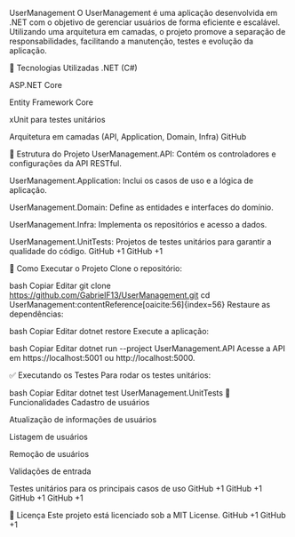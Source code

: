 UserManagement
O UserManagement é uma aplicação desenvolvida em .NET com o objetivo de gerenciar usuários de forma eficiente e escalável. Utilizando uma arquitetura em camadas, o projeto promove a separação de responsabilidades, facilitando a manutenção, testes e evolução da aplicação.

🔧 Tecnologias Utilizadas
.NET (C#)

ASP.NET Core

Entity Framework Core

xUnit para testes unitários

Arquitetura em camadas (API, Application, Domain, Infra)
GitHub

📁 Estrutura do Projeto
UserManagement.API: Contém os controladores e configurações da API RESTful.

UserManagement.Application: Inclui os casos de uso e a lógica de aplicação.

UserManagement.Domain: Define as entidades e interfaces do domínio.

UserManagement.Infra: Implementa os repositórios e acesso a dados.

UserManagement.UnitTests: Projetos de testes unitários para garantir a qualidade do código.
GitHub
+1
GitHub
+1

🚀 Como Executar o Projeto
Clone o repositório:

bash
Copiar
Editar
git clone https://github.com/GabrielF13/UserManagement.git
cd UserManagement:contentReference[oaicite:56]{index=56}
Restaure as dependências:

bash
Copiar
Editar
dotnet restore
Execute a aplicação:

bash
Copiar
Editar
dotnet run --project UserManagement.API
Acesse a API em https://localhost:5001 ou http://localhost:5000.

✅ Executando os Testes
Para rodar os testes unitários:

bash
Copiar
Editar
dotnet test UserManagement.UnitTests
📌 Funcionalidades
Cadastro de usuários

Atualização de informações de usuários

Listagem de usuários

Remoção de usuários

Validações de entrada

Testes unitários para os principais casos de uso
GitHub
+1
GitHub
+1
GitHub
+1
GitHub
+1

📄 Licença
Este projeto está licenciado sob a MIT License.
GitHub
+1
GitHub
+1
